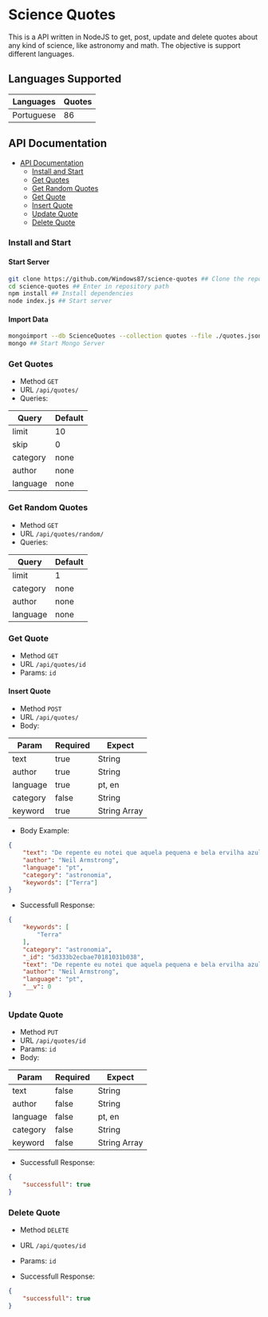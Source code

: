 # Science Quotes
This is a API written in NodeJS to get, post, update and delete quotes about any kind of science, like astronomy and math. The objective is support different languages.

## Languages Supported

| Languages  | Quotes |
|------------|--------|
| Portuguese | 86     |

## API Documentation

- [API Documentation](#api-documentation)
  - [Install and Start](#install-and-start)
  - [Get Quotes](#get-quotes)
  - [Get Random Quotes](#get-random-quotes)
  - [Get Quote](#get-quote)
  - [Insert Quote](#insert-quote)
  - [Update Quote](#update-quote)
  - [Delete Quote](#delete-quote)

### Install and Start

#### Start Server
```bash
git clone https://github.com/Windows87/science-quotes ## Clone the repository
cd science-quotes ## Enter in repository path
npm install ## Install dependencies
node index.js ## Start server
```
#### Import Data
```bash
mongoimport --db ScienceQuotes --collection quotes --file ./quotes.json --jsonArray ## Import Quotes
mongo ## Start Mongo Server
```

### Get Quotes
* Method `GET`
* URL `/api/quotes/`
* Queries:

| Query    | Default |
|----------|---------|
| limit    | 10      |
| skip     | 0       |
| category | none    |
| author   | none    |
| language | none    |

### Get Random Quotes
* Method `GET`
* URL `/api/quotes/random/`
* Queries:

| Query    | Default |
|----------|---------|
| limit    | 1       |
| category | none    |
| author   | none    |
| language | none    |

### Get Quote
* Method `GET`
* URL `/api/quotes/id`
* Params: `id`

#### Insert Quote
* Method `POST`
* URL `/api/quotes/`
* Body:

| Param    | Required | Expect       |
|----------|----------|--------------|
| text     | true     | String       |
| author   | true     | String       |
| language | true     | pt, en       |
| category | false    | String       |
| keyword  | true     | String Array |

* Body Example:

```json
{
	"text": "De repente eu notei que aquela pequena e bela ervilha azul era a Terra. Eu levantei meu dedão e fechei um olho, e meu dedão cobriu totalmente a Terra. Eu não me senti um gigante. Me senti muito, muito pequeno.",
	"author": "Neil Armstrong",
	"language": "pt",
	"category": "astronomia",
	"keywords": ["Terra"]
}
```
* Successfull Response:
```json
{
    "keywords": [
        "Terra"
    ],
    "category": "astronomia",
    "_id": "5d333b2ecbae70181031b038",
    "text": "De repente eu notei que aquela pequena e bela ervilha azul era a Terra. Eu levantei meu dedão e fechei um olho, e meu dedão cobriu totalmente a Terra. Eu não me senti um gigante. Me senti muito, muito pequeno.",
    "author": "Neil Armstrong",
    "language": "pt",
    "__v": 0
}
```

### Update Quote
* Method `PUT`
* URL `/api/quotes/id`
* Params: `id`
* Body:

| Param    | Required | Expect       |
|----------|----------|--------------|
| text     | false    | String       |
| author   | false    | String       |
| language | false    | pt, en       |
| category | false    | String       |
| keyword  | false    | String Array |

* Successfull Response:
```json
{
    "successfull": true
}
```

### Delete Quote
* Method `DELETE`
* URL `/api/quotes/id`
* Params: `id`

* Successfull Response:
```json
{
    "successfull": true
}
```
